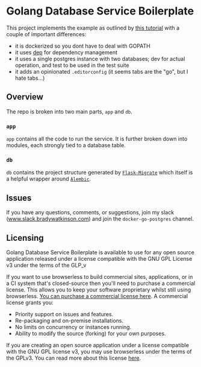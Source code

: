 # Golang Database Service Boilerplate

This project implements the example as outlined by [this tutorial](https://semaphoreci.com/community/tutorials/building-and-testing-a-rest-api-in-go-with-gorilla-mux-and-postgresql) with a couple of important differences:
- it is dockerized so you dont have to deal with GOPATH
- it uses [dep](https://github.com/golang/dep) for dependency management
- it uses a single postgres instance with two databases; dev for actual operation, and test to be used in the test suite
- it adds an opinionated `.editorconfig` (it seems tabs are the "go", but I hate tabs...)

## Overview

The repo is broken into two main parts, `app` and `db`. 

### `app`

`app` contains all the code to run the service. It is further broken down into modules, each strongly tied to a database table.

### `db`

`db` contains the project structure generated by [`Flask-Migrate`](https://github.com/miguelgrinberg/Flask-Migrate) which itself is a helpful wrapper around [`Alembic`](https://github.com/zzzeek/alembic).

## Issues

If you have any questions, comments, or suggestions, join my slack (www.slack.bradywatkinson.com) and join the `docker-go-postgres` channel.

## Licensing

Golang Database Service Boilerplate is available to use for any open source application released under a license compatible with the GNU GPL License v3 under the terms of the GLP_v

If you want to use browserless to build commercial sites, applications, or in a CI system that's closed-source then you'll need to purchase a commercial license. This allows you to keep your software proprietary whilst still using browserless. [You can purchase a commercial license here](https://www.browserless.io/commercial-license). A commercial license grants you:

- Priority support on issues and features.
- Re-packaging and on-premise installations.
- No limits on concurrency or instances running.
- Ability to modify the source (forking) for your own purposes.

If you are creating an open source application under a license compatible with the GNU GPL license v3, you may use browserless under the terms of the GPLv3. You can read more about this license [here](https://www.gnu.org/licenses/quick-guide-gplv3.en.html).

